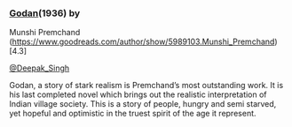 
### [Godan](https://www.goodreads.com/book/show/19301931-godan)(1936) by 
Munshi Premchand (https://www.goodreads.com/author/show/5989103.Munshi_Premchand) [4.3]

[@Deepak_Singh](https://github.com/deepsingh9868)

Godan, a story of stark realism is Premchand’s most outstanding work. It is his last completed novel which brings out the realistic interpretation of Indian village society. This is a story of people, hungry and semi starved, yet hopeful and optimistic in the truest spirit of the age it represent.